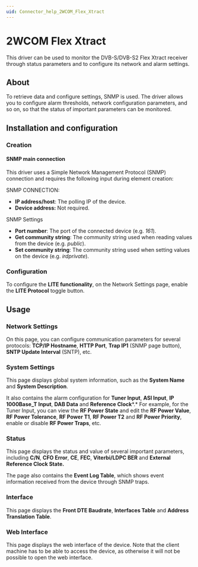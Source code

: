 ```yaml
---
uid: Connector_help_2WCOM_Flex_Xtract
---
```


# 2WCOM Flex Xtract

This driver can be used to monitor the DVB-S/DVB-S2 Flex Xtract receiver through status parameters and to configure its network and alarm settings.

## About

To retrieve data and configure settings, SNMP is used. The driver allows you to configure alarm thresholds, network configuration parameters, and so on, so that the status of important parameters can be monitored.

## Installation and configuration

### Creation

#### SNMP main connection

This driver uses a Simple Network Management Protocol (SNMP) connection and requires the following input during element creation:

SNMP CONNECTION:

- **IP address/host**: The polling IP of the device.
- **Device address:** Not required.

SNMP Settings

- **Port number**: The port of the connected device (e.g. *161*).
- **Get community string**: The community string used when reading values from the device (e.g. *public*).
- **Set community string**: The community string used when setting values on the device (e.g. *irdprivate*).

### Configuration

To configure the **LITE functionality**, on the Network Settings page, enable the **LITE Protocol** toggle button.

## Usage

### Network Settings

On this page, you can configure communication parameters for several protocols: **TCP/IP Hostname**, **HTTP Port**, **Trap IP1** (SNMP page button), **SNTP Update Interval** (SNTP), etc.

### System Settings

This page displays global system information, such as the **System Name** and **System Description**.

It also contains the alarm configuration for **Tuner Input**, **ASI Input**, **IP 1000Base_T Input**, **DAB Data** and **Reference Clock***.* For example, for the Tuner Input, you can view the **RF Power State** and edit the **RF Power Value**, **RF Power Tolerance**, **RF Power T1**, **RF Power T2** and **RF Power Priority**, enable or disable **RF Power Traps**, etc.

### Status

This page displays the status and value of several important parameters, including **C/N**, **CFO Error**, **CE**, **FEC**, **Viterbi/LDPC BER** and **External Reference Clock State.**

The page also contains the **Event Log Table**, which shows event information received from the device through SNMP traps.

### Interface

This page displays the **Front DTE Baudrate**, **Interfaces Table** and **Address Translation Table**.

### Web Interface

This page displays the web interface of the device. Note that the client machine has to be able to access the device, as otherwise it will not be possible to open the web interface.
